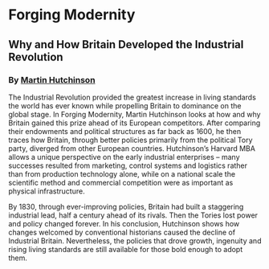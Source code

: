 ---
---

# Forging Modernity

## Why and How Britain Developed the Industrial Revolution

### By [Martin Hutchinson](./author)

<span class="lead-in">The Industrial Revolution</span> provided the greatest increase in living standards the world has ever known while propelling Britain to dominance on the global stage. In Forging Modernity, Martin Hutchinson looks at how and why Britain gained this prize ahead of its European competitors. After comparing their endowments and political structures as far back as 1600, he then traces how Britain, through better policies primarily from the political Tory party, diverged from other European countries. Hutchinson’s Harvard MBA allows a unique perspective on the early industrial enterprises – many successes resulted from marketing, control systems and logistics rather than from production technology alone, while on a national scale the scientific method and commercial competition were as important as physical infrastructure.

By 1830, through ever-improving policies, Britain had built a staggering industrial lead, half a century ahead of its rivals. Then the Tories lost power and policy changed forever. In his conclusion, Hutchinson shows how changes welcomed by conventional historians caused the decline of Industrial Britain. Nevertheless, the policies that drove growth, ingenuity and rising living standards are still available for those bold enough to adopt them.
